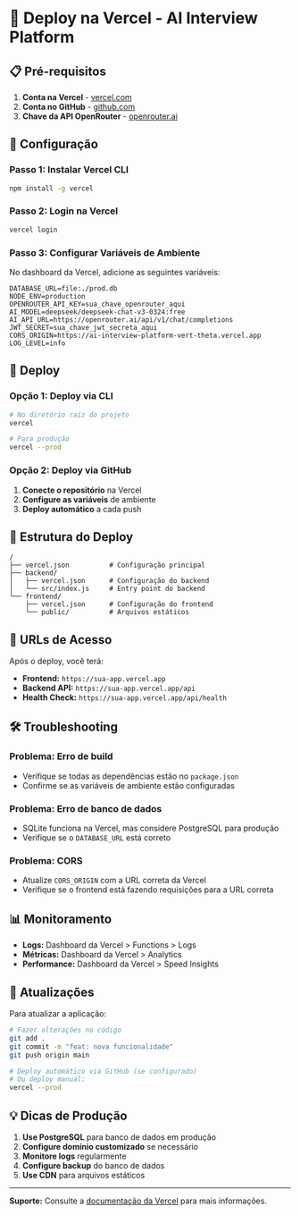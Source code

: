 # 🚀 Deploy na Vercel - AI Interview Platform

## 📋 Pré-requisitos

1. **Conta na Vercel** - [vercel.com](https://vercel.com)
2. **Conta no GitHub** - [github.com](https://github.com)
3. **Chave da API OpenRouter** - [openrouter.ai](https://openrouter.ai)

## 🔧 Configuração

### Passo 1: Instalar Vercel CLI

```bash
npm install -g vercel
```

### Passo 2: Login na Vercel

```bash
vercel login
```

### Passo 3: Configurar Variáveis de Ambiente

No dashboard da Vercel, adicione as seguintes variáveis:

```env
DATABASE_URL=file:./prod.db
NODE_ENV=production
OPENROUTER_API_KEY=sua_chave_openrouter_aqui
AI_MODEL=deepseek/deepseek-chat-v3-0324:free
AI_API_URL=https://openrouter.ai/api/v1/chat/completions
JWT_SECRET=sua_chave_jwt_secreta_aqui
CORS_ORIGIN=https://ai-interview-platform-vert-theta.vercel.app
LOG_LEVEL=info
```

## 🚀 Deploy

### Opção 1: Deploy via CLI

```bash
# No diretório raiz do projeto
vercel

# Para produção
vercel --prod
```

### Opção 2: Deploy via GitHub

1. **Conecte o repositório** na Vercel
2. **Configure as variáveis** de ambiente
3. **Deploy automático** a cada push

## 📁 Estrutura do Deploy

```
/
├── vercel.json          # Configuração principal
├── backend/
│   ├── vercel.json      # Configuração do backend
│   └── src/index.js     # Entry point do backend
└── frontend/
    ├── vercel.json      # Configuração do frontend
    └── public/          # Arquivos estáticos
```

## 🔗 URLs de Acesso

Após o deploy, você terá:

- **Frontend:** `https://sua-app.vercel.app`
- **Backend API:** `https://sua-app.vercel.app/api`
- **Health Check:** `https://sua-app.vercel.app/api/health`

## 🛠️ Troubleshooting

### Problema: Erro de build
- Verifique se todas as dependências estão no `package.json`
- Confirme se as variáveis de ambiente estão configuradas

### Problema: Erro de banco de dados
- SQLite funciona na Vercel, mas considere PostgreSQL para produção
- Verifique se o `DATABASE_URL` está correto

### Problema: CORS
- Atualize `CORS_ORIGIN` com a URL correta da Vercel
- Verifique se o frontend está fazendo requisições para a URL correta

## 📊 Monitoramento

- **Logs:** Dashboard da Vercel > Functions > Logs
- **Métricas:** Dashboard da Vercel > Analytics
- **Performance:** Dashboard da Vercel > Speed Insights

## 🔄 Atualizações

Para atualizar a aplicação:

```bash
# Fazer alterações no código
git add .
git commit -m "feat: nova funcionalidade"
git push origin main

# Deploy automático via GitHub (se configurado)
# Ou deploy manual:
vercel --prod
```

## 💡 Dicas de Produção

1. **Use PostgreSQL** para banco de dados em produção
2. **Configure domínio customizado** se necessário
3. **Monitore logs** regularmente
4. **Configure backup** do banco de dados
5. **Use CDN** para arquivos estáticos

---

**Suporte:** Consulte a [documentação da Vercel](https://vercel.com/docs) para mais informações.
